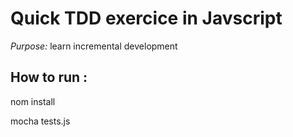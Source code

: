 # Quick TDD exercice in Javscript

*Purpose:* learn incremental development

## How to run :

nom install

mocha tests.js
